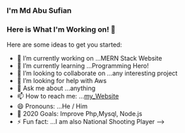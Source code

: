 ### I'm Md Abu Sufian
### Here is What I'm Working on! 👋

Here are some ideas to get you started:

- 🔭 I’m currently working on ...MERN Stack Website
- 🌱 I’m currently learning ...Programming Hero!
- 👯 I’m looking to collaborate on ...any interesting project
- 🤔 I’m looking for help with Aws
- 💬 Ask me about ...anything
- 📫 How to reach me: ...[my_Website](https://agitated-goldwasser-188e06.netlify.app/)
- 😄 Pronouns: ...He / Him
- 🥅 2020 Goals: Improve Php,Mysql, Node.js
- ⚡ Fun fact: ...I am also National Shooting Player
-->
